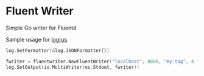 # Fluent Writer
Simple Go writer for Fluentd 

Sample usage for [logrus](https://github.com/sirupsen/logrus)

```go
log.SetFormatter(&log.JSONFormatter{})

fwriter = fluentwriter.NewFluentWriter("localhost", 8888, "my.tag", 4 * time.Second, 1024)
log.SetOutput(io.MultiWriter(os.Stdout, fwriter))

```